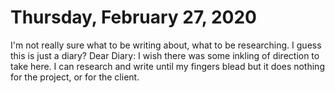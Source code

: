 # Thursday, February 27, 2020
I'm not really sure what to be writing about, what to be researching. I guess this is just a diary? Dear Diary: I wish there was some inkling of direction to take here. I can research and write until my fingers blead but it does nothing for the project, or for the client.


